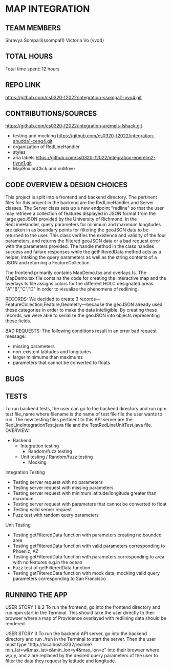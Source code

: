 # MAP INTEGRATION 

## TEAM MEMBERS
Shravya Sompalli(ssompal1)
Victoria Vo (vvo4)

## TOTAL HOURS
Total time spent: 12 hours 

## REPO LINK
https://github.com/cs0320-f2022/integration-ssompal1-vvo4.git

## CONTRIBUTIONS/SOURCES
https://github.com/cs0320-f2022/integration-aremels-lshack.git
- testing and mocking
https://github.com/cs0320-f2022/integration-ahudda1-ceng4.git
- organization of RedLineHandler
- styles
- aria labels
https://github.com/cs0320-f2022/integration-eperelm2-tlynn1.git
- MapBox onClick and onMove
## CODE OVERVIEW & DESIGN CHOICES 
This project is split into a frontend and backend directory. The pertinent files for this project in the backend are the RedLineHandler and Server classes. The Server class sets up a new endpoint "redline" so that the user may retrieve a collection of features displayed in JSON format from the large geoJSON provided by the University of Richmond. In the RedLineHandler, query parameters for minimum and maximum longitudes are taken in as boundary points for filtering the geoJSON data to be returned to the user. This class verifies the existence and validity of the four parameters, and returns the filtered geoJSON data or a bad request error with the parameters provided. The handle method in the class handles success and failure responses while the getFilteredData method acts as a helper, intaking the query parameters as well as the string contents of a JSON and returning a FeatureCollection.

The frontend primarily contains MapDemo.tsx and overlays.ts. The MapDemo.tsx file contains the code for creating the interactive map and the overlays.ts file assigns colors for the different HOLC designated areas "A","B","C","D" in order to visualize the phenomena of redlining. 

RECORDS: We decided to create 3 records—FeatureCollection,Feature,Geometry—because the geoJSON already used these categories in order to make the data intelligible. By creating these records, we were able to serialize the geoJSON into objects representing these fields.

BAD REQUESTS: The following conditions result in an error bad request message:
- missing parameters
- non-existent latitudes and longitudes
- larger minimums than maximums
- parameters that cannot be converted to floats

## BUGS 

## TESTS
To run backend tests, the user can go to the backend directory and run npm test file_name where filename is the name of test file file the user wants to run. The new testing files pertinent to this API server are the RedLineIntegrationTest.java file and the TestRedLineUnitTest.java file. 
OVERVIEW:
- Backend
    - Integration testing
        - Random/fuzz testing
    - Unit testing
        / Random/fuzz testing
        - Mocking

Integration Testing
- Testing server request with no parameters
- Testing server request with missing parameters
- Testing server request with minimum latitude/longitude greater than maximum
- Testing server request with parameters that cannot be converted to float
- Testing valid server request
- Fuzz test with random query parameters

Unit Testing
- Testing getFilteredData function with parameters creating no bounded area
- Testing getFilteredData function with valid parameters corresponding to Phoeniz, AZ
- Testing getFilteredData function with parameters corresponding to area with no features e.g.in the ocean 
- Fuzz test of getFilteredData function
- Testing getFilteredData function with mock data, mocking valid query parameters corresponding to San Francisco


## RUNNING THE APP 
USER STORY 1 & 2
To run the frontend, go into the frontend directory and run npm start in the Terminal. This should take the user directly to their browser where a map of Providence overlayed with redlining data should be rendered. 

USER STORY 3
To run the backend API server, go into the backend directory and run ./run in the Terminal to start the server. Then the user must type "http://localhost:3232/redline?min_lat=w&max_lat=x&min_lon=y4&max_lon=z" into their browser where w,x,y, and z are replaced by the desired query parameters of the user to filter the data they request by latitude and longitude.


